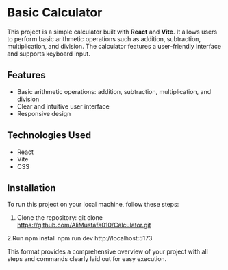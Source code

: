 # Basic Calculator

This project is a simple calculator built with **React** and **Vite**. It allows users to perform basic arithmetic operations such as addition, subtraction, multiplication, and division. The calculator features a user-friendly interface and supports keyboard input.

## Features

- Basic arithmetic operations: addition, subtraction, multiplication, and division
- Clear and intuitive user interface
- Responsive design

## Technologies Used

- React
- Vite
- CSS

## Installation

To run this project on your local machine, follow these steps:

1. Clone the repository:
   git clone https://github.com/AliMustafa010/Calculator.git

2.Run
  npm install
  npm run dev
  http://localhost:5173

This format provides a comprehensive overview of your project with all steps and commands clearly laid out for easy execution.

